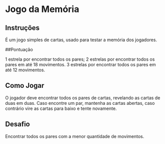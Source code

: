 # Jogo da Memória

## Instruções

É um jogo simples de cartas, usado para testar a memória dos jogadores.

##Pontuação

1 estrela por encontrar todos os pares;
2 estrelas por encontrar todos os pares em até 18 movimentos.
3 estrelas por encontrar todos os pares em até 12 movimentos.

## Como Jogar

O jogador deve encontrar todos os pares de cartas, revelando as cartas de duas em duas. Caso encontre um par, mantenha as cartas abertas, caso contrário vire as cartas para baixo e tente novamente.

## Desafio
Encontrar todos os pares com a menor quantidade de movimentos.